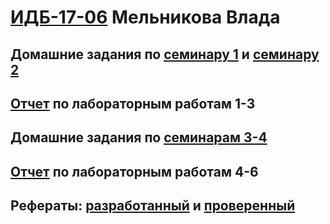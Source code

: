 #  [ИДБ-17-06](https://github.com/stankin/design-part-1/wiki/list-idb-17-06) Мельникова Влада

## Домашние задания по [семинару 1](https://github.com/stankin/design-part-1/wiki/sem1#Ма..) и [семинару 2](https://github.com/stankin/design-part-1/wiki/sem2#%D0%9D%D0%B8%D0%BA%D0%B8%D1%82%D0%B8%D0%BD-%D0%93%D0%B5%D0%BE%D1%80%D0%B3%D0%B8%D0%B9-%D0%9C%D0%B5%D0%BB%D1%8C%D0%BD%D0%B8%D0%BA%D0%BE%D0%B2%D0%B0-%D0%92%D0%BB%D0%B0%D0%B4%D0%B0)

## [Отчет](https://github.com/MelnikovaVV/vladavlada.github.io/wiki/%D0%9E%D1%82%D1%87%D0%B5%D1%82-%D0%BE-%D0%BB%D0%B0%D0%B1%D0%BE%D1%80%D0%B0%D1%82%D0%BE%D1%80%D0%BD%D1%8B%D1%85-%D1%80%D0%B0%D0%B1%D0%BE%D1%82%D0%B0%D1%85-%E2%84%961,-2,-3) по лабораторным работам 1-3

## Домашние задания по [семинарам 3-4](https://github.com/MelnikovaVV/vladavlada.github.io/wiki/Деловая-игра)

## [Отчет](https://github.com/vivatgeorge/squad/wiki/Отчет-2) по лабораторным работам 4-6 

## Рефераты: [разработанный](https://github.com/stankin/design-part-1/wiki/exam14-2) и [проверенный](https://github.com/stankin/design-part-1/wiki/exam13-4)
